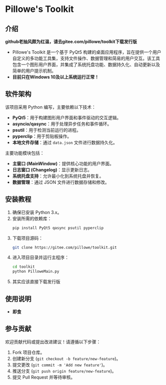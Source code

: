 # Pillowe's Toolkit

## 介绍
**github老抽风颇为红温，请去gitee.com/pillowe/toolkit下载发行版**

- Pillowe's Toolkit 是一个基于 PyQt5 构建的桌面应用程序，旨在提供一个用户自定义的多功能工具集，支持文件操作、数据管理和简易的用户交互。该工具包含一个图形用户界面，并集成了系统托盘功能、数据持久化、自动更新以及简单的用户提示机制。
- **目前只在Windows 10及以上系统运行正常！**
## 软件架构
该项目采用 Python 编写，主要依赖以下技术：
- **PyQt5**：用于构建图形用户界面和事件驱动的交互逻辑。
- **asyncio/qasync**：用于处理异步任务和事件循环。
- **psutil**：用于检测当前运行的进程。
- **pyperclip**：用于剪贴板操作。
- **本地文件存储**：通过 `data.json` 文件进行数据持久化。

主要功能模块包括：
- **主窗口 (MainWindow)**：提供核心功能的用户界面。
- **日志窗口 (Changelog)**：显示更新日志。
- **系统托盘支持**：允许最小化到系统托盘并恢复。
- **数据管理**：通过 JSON 文件进行数据存储和修改。

## 安装教程
1. 确保已安装 Python 3.x。
2. 安装所需的依赖库：
   ```bash
   pip install PyQt5 qasync psutil pyperclip
   ```
3. 下载项目源码：
   ```bash
   git clone https://gitee.com/pillowe/toolkit.git
   ```
4. 进入项目目录并运行主程序：
   ```bash
   cd toolkit
   python PilloweMain.py
   ```
5. 其实应该直接下载发行版
## 使用说明

- **即食**

## 参与贡献
欢迎贡献代码或提出改进建议！请遵循以下步骤：
1. Fork 项目仓库。
2. 创建新分支 (`git checkout -b feature/new-feature`)。
3. 提交更改 (`git commit -m 'Add new feature'`)。
4. 推送分支 (`git push origin feature/new-feature`)。
5. 提交 Pull Request 并等待审核。

